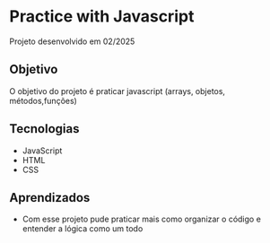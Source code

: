 # Practice with Javascript
Projeto desenvolvido em 02/2025

## Objetivo
O objetivo do projeto é praticar javascript (arrays, objetos, métodos,funções)

## Tecnologias
- JavaScript
- HTML
- CSS

## Aprendizados
- Com esse projeto pude praticar mais como organizar o código e entender a lógica como um todo
